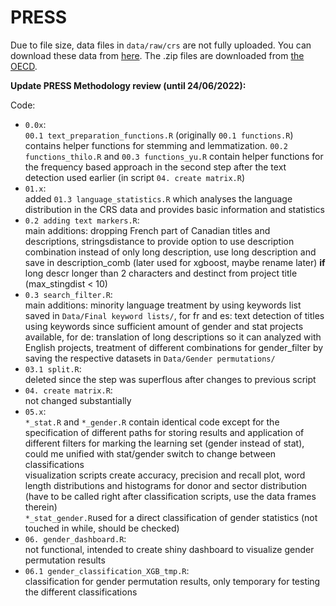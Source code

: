 # PRESS

Due to file size, data files in `data/raw/crs` are not fully uploaded. You can download these data from [here](https://oecd-my.sharepoint.com/:f:/g/personal/yu_tian_oecd_org/ElcFbNhUusNKpUNn-LC5Kr4BxvQep1SEJ3lJ1u5xiX18AA?e=pwu3Fj). The .zip files are downloaded from [the OECD](https://stats.oecd.org/DownloadFiles.aspx?DatasetCode=CRS1). 

**Update PRESS Methodology review (until 24/06/2022):**

Code:
  - `0.0x`: <br />
    `00.1 text_preparation_functions.R` (originally `00.1 functions.R`) contains helper functions for stemming and lemmatization. `00.2 functions_thilo.R` and `00.3 functions_yu.R` contain helper functions for the frequency based approach in the second step after the text detection used earlier (in script `04. create matrix.R`)
  - `01.x`: <br />
    added `01.3 language_statistics.R` which analyses the language distribution in the CRS data and provides basic information and statistics
  - `0.2 adding text markers.R`: <br />
    main additions: dropping French part of Canadian titles and descriptions, stringsdistance to provide option to use description combination instead of only long description, use long description and save in description_comb (later used for xgboost, maybe rename later) **if** long descr longer than 2 characters and destinct from project title (max_stingdist < 10)
  - `0.3 search_filter.R`: <br />
    main additions: minority language treatment by using keywords list saved in `Data/Final keyword lists/`, for fr and es: text detection of titles using keywords since sufficient amount of gender and stat projects available, for de: translation of long descriptions so it can analyzed with English projects, treatment of different combinations for gender_filter by saving the respective datasets in `Data/Gender permutations/`
  - `03.1 split.R`: <br />
  deleted since the step was superflous after changes to previous script
  - `04. create matrix.R`: <br />
  not changed substantially 
  - `05.x`: <br />
  `*_stat.R` and `*_gender.R` contain identical code except for the specification of different paths for storing results and application of different filters for marking the learning set (gender instead of stat), could me unified with stat/gender switch to change between classifications <br />
  visualization scripts create accuracy, precision and recall plot, word length distributions and histograms for donor and sector distribution (have to be called right after classification scripts, use the data frames therein) <br />
  `*_stat_gender.R`used for a direct classification of gender statistics (not touched in while, should be checked) 
  - `06. gender_dashboard.R`: <br />
  not functional, intended to create shiny dashboard to visualize gender permutation results
  - `06.1 gender_classification_XGB_tmp.R`: <br />
  classification for gender permutation results, only temporary for testing the different classifications 
  
  
 
